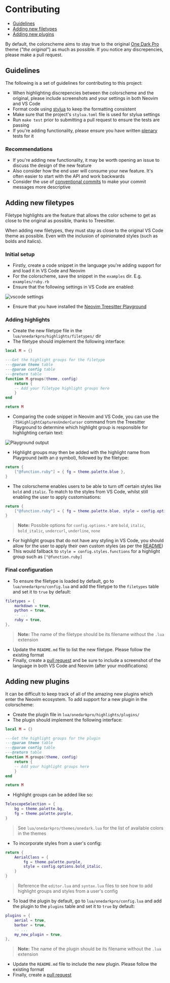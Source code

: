 # Contributing

- [Guidelines](#guidelines)
- [Adding new filetypes](#adding-new-filetypes)
- [Adding new plugins](#adding-new-plugins)

By default, the colorscheme aims to stay true to the original [One Dark Pro](https://github.com/Binaryify/OneDark-Pro)
theme (_"the original"_) as much as possible. If you notice any discrepencies, please make a pull request.

## Guidelines

The following is a set of guidelines for contributing to this project:

- When highlighting discrepencies between the colorscheme and the original, please include screenshots and your settings in both Neovim and VS Code
- Format code using [stylua](https://github.com/johnnymorganz/stylua) to keep the formatting consistent
- Make sure that the project's `stylua.toml` file is used for stylua settings
- Run `make test` prior to submitting a pull request to ensure the tests are passing
- If you're adding functionality, please ensure you have written [plenary](https://github.com/nvim-lua/plenary.nvim/blob/master/TESTS_README.md) tests for it

### Recommendations

- If you're adding new functionality, it may be worth opening an issue to discuss the design of the new feature
- Also consider how the end user will consume your new feature. It's often easier to start with the API and work backwards
- Consider the use of [conventional commits](https://www.conventionalcommits.org/en/v1.0.0/) to make your commit messages more descriptive

## Adding new filetypes
Filetype highlights are the feature that allows the color scheme to get as close to the original as possible, thanks to Treesitter.

When adding new filetypes, they must stay as close to the original VS Code theme as possible. Even with the inclusion of opinionated styles (such as bolds and italics).

### Initial setup

- Firstly, create a code snippet in the language you're adding support for and load it in VS Code and Neovim
- For the colorscheme, save the snippet in the `examples` dir. E.g. `examples/ruby.rb`
- Ensure that the following settings in VS Code are enabled:

<img src="https://user-images.githubusercontent.com/9512444/196125493-e4a84477-6396-49c5-b1a9-6c5c548458c0.png" alt="vscode settings" />

- Ensure that you have installed the [Neovim Treesitter Playground](https://github.com/nvim-treesitter/playground)

### Adding highlights

- Create the new filetype file in the `lua/onedarkpro/highlights/filetypes/` dir
- The filetype should implement the following interface:

```lua
local M = {}

---Get the highlight groups for the filetype
---@param theme table
---@param config table
---@return table
function M.groups(theme, config)
    return {
    -- Add your filetype highlight groups here
    }
end

return M
```

- Comparing the code snippet in Neovim and VS Code, you can use the `:TSHighlightCapturesUnderCursor` command from the Treesitter Playground to determine which highlight group is responsible for highlighting certain text:

<img src="https://user-images.githubusercontent.com/9512444/196629898-ce690157-99f5-4540-bdfa-e28ac3d5e012.png" alt="Playground output" />

- Highlight groups may then be added with the highlight name from Playground (with an `@` symbol), followed by the filetype:

```lua
return {
    ["@function.ruby"] = { fg = theme.palette.blue },
}
```

- The colorscheme enables users to be able to turn off certain styles like `bold` and `italic`. To match to the styles from VS Code, whilst still enabling the user to apply customisations:

```lua
return {
    ["@function.ruby"] = { fg = theme.palette.blue, style = config.options.bold },
}
```
> **Note:** Possible options for `config.options.*` are `bold`, `italic`, `bold_italic`, `undercurl`, `underline`, `none`

- For highlight groups that do not have any styling in VS Code, you should allow for the user to apply their own custom styles (as per the [README](https://github.com/olimorris/onedarkpro.nvim#configuring-styles))
- This would fallback to `style = config.styles.functions` for a highlight group such as `["@function.ruby]`

### Final configuration

- To ensure the filetype is loaded by default, go to `lua/onedarkpro/config.lua` and add the filetype to the `filetypes` table and set it to `true` by default:

```lua
filetypes = {
    markdown = true,
    python = true,
    -- ...
    ruby = true,
},
```
> **Note:** The name of the filetype should be its filename without the `.lua` extension

- Update the `README.md` file to list the new filetype. Please follow the existing format
- Finally, create a [pull request](https://docs.github.com/en/pull-requests/collaborating-with-pull-requests/proposing-changes-to-your-work-with-pull-requests/about-pull-requests) and be sure to include a screenshot of the language in both VS Code and Neovim (after your modifications)

## Adding new plugins

It can be difficult to keep track of all of the amazing new plugins which enter the Neovim ecosystem. To add support for a new plugin in the colorscheme:

- Create the plugin file in `lua/onedarkpro/highlights/plugins/`
- The plugin should implement the following interface:
```lua
local M = {}

---Get the highlight groups for the plugin
---@param theme table
---@param config table
---@return table
function M.groups(theme, config)
    return {
    -- Add your highlight groups here
    }
end

return M
```
- Highlight groups can be added like so:
```lua
TelescopeSelection = {
    bg = theme.palette.bg,
    fg = theme.palette.purple,
}
```
> See `lua/onedarkpro/themes/onedark.lua` for the list of available colors in the themes

- To incorporate styles from a user's config:

```lua
return {
    AerialClass = {
        fg = theme.palette.purple,
        style = config.options.bold_italic,
    }
}
```
> Reference the `editor.lua` and `syntax.lua` files to see how to add highlight groups and styles from a user's config

- To load the plugin by default, go to `lua/onedarkpro/config.lua` and add the plugin to the `plugins` table and set it to `true` by default:

```lua
plugins = {
    aerial = true,
    barbar = true,
    -- ...
    my_new_plugin = true,
},
```
> **Note:** The name of the plugin should be its filename without the `.lua` extension

- Update the `README.md` file to include the new plugin. Please follow the existing format
- Finally, create a [pull request](https://docs.github.com/en/pull-requests/collaborating-with-pull-requests/proposing-changes-to-your-work-with-pull-requests/about-pull-requests)

